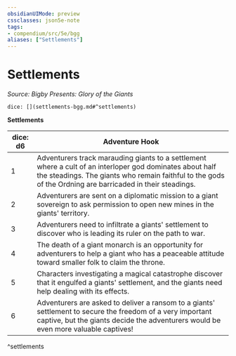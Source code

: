 ```yaml
---
obsidianUIMode: preview
cssclasses: json5e-note
tags:
- compendium/src/5e/bgg
aliases: ["Settlements"]
---
```

# Settlements
*Source: Bigby Presents: Glory of the Giants* 

`dice: [](settlements-bgg.md#^settlements)`

**Settlements**

| dice: d6 | Adventure Hook |
|----------|----------------|
| 1 | Adventurers track marauding giants to a settlement where a cult of an interloper god dominates about half the steadings. The giants who remain faithful to the gods of the Ordning are barricaded in their steadings. |
| 2 | Adventurers are sent on a diplomatic mission to a giant sovereign to ask permission to open new mines in the giants' territory. |
| 3 | Adventurers need to infiltrate a giants' settlement to discover who is leading its ruler on the path to war. |
| 4 | The death of a giant monarch is an opportunity for adventurers to help a giant who has a peaceable attitude toward smaller folk to claim the throne. |
| 5 | Characters investigating a magical catastrophe discover that it engulfed a giants' settlement, and the giants need help dealing with its effects. |
| 6 | Adventurers are asked to deliver a ransom to a giants' settlement to secure the freedom of a very important captive, but the giants decide the adventurers would be even more valuable captives! |
^settlements